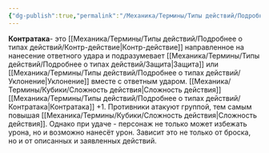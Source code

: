 ```yaml
---
{"dg-publish":true,"permalink":"/Механика/Термины/Типы действий/Подробнее о типах действий/Контратака/","noteIcon":"","created":"2025-08-27T08:45:57.560+03:00","updated":"2025-09-04T12:36:57.887+03:00"}
---
```




**Контратака**- это [[Механика/Термины/Типы действий/Подробнее о типах действий/Контр-действие\|Контр-действие]] направленное на нанесение ответного удара и подразумевает [[Механика/Термины/Типы действий/Подробнее о типах действий/Защита\|Защита]] или [[Механика/Термины/Типы действий/Подробнее о типах действий/Уклонение\|Уклонение]] вместе с ответным ударом. [[Механика/Термины/Кубики/Сложность действия\|Сложность действия]] [[Механика/Термины/Типы действий/Подробнее о типах действий/Контратака\|Контратака]] +1. Противники атакуют группой, тем самым повышая [[Механика/Термины/Кубики/Сложность действия\|Сложность действия]]. Однако при удаче - персонаж не только может избежать урона, но и возможно нанесёт урон. Зависит это не только от броска, но и от описанных и заявленных действий. 